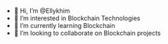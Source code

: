 - 👋 Hi, I’m @Ellykhim
- 👀 I’m interested in Blockchain Technologies
- 🌱 I’m currently learning Blockchain 
- 💞️ I’m looking to collaborate on Blockchain  projects

